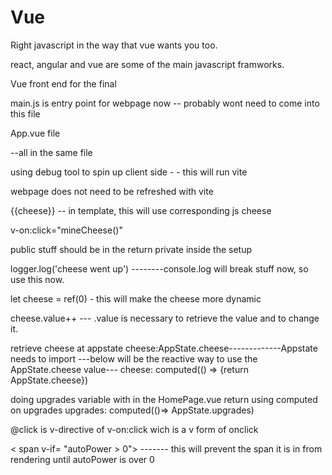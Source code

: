 # Vue

Right javascript in the way that vue wants you too.

react, angular and vue are some of the main javascript framworks.

Vue front end for the final

main.js is entry point for webpage now
-- probably wont need to come into this file

App.vue file

<template>
html
</template>

<script>
javascript
</script>

<style>
css 
</style>

--all in the same file

using debug tool to spin up client side - - this will run vite

webpage does not need to be refreshed with vite

{{cheese}} -- in template, this will use corresponding js cheese 

v-on:click="mineCheese()"

public stuff should be in the return
private inside the setup

logger.log('cheese went up') --------console.log will break stuff now, so use this now.

let cheese = ref(0) - this will make the cheese more dynamic

cheese.value++ --- .value is necessary to retrieve the value and to change it.

retrieve cheese at appstate
cheese:AppState.cheese-------------Appstate needs to import
---below will be the reactive way to use the AppState.cheese value---
cheese: computed(() => {return AppState.cheese})

doing upgrades variable with in the HomePage.vue return
using computed on upgrades
upgrades: computed(()=> AppState.upgrades)

@click is v-directive of v-on:click wich is a v form of onclick

< span v-if= "autoPower > 0"> ------- this will prevent the span it is in from rendering until autoPower is over 0